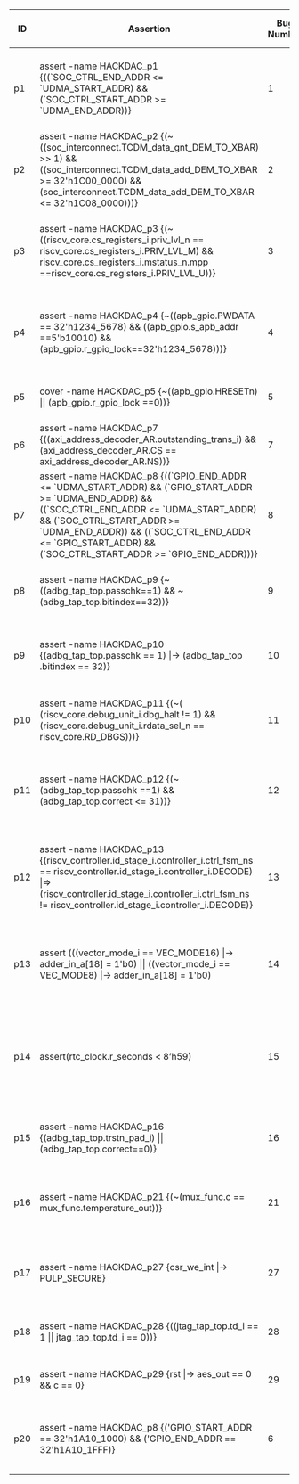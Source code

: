| ID | Assertion | Bug Number | Bug Description | CWE-ID | FPV Verification Results |
|----| ---- | ---- | ---- | ---- | ---- |
|p1|assert -name HACKDAC\_p1 {((\`SOC\_CTRL\_END\_ADDR <= \`UDMA\_START\_ADDR) && (\`SOC\_CTRL\_START\_ADDR >= \`UDMA\_END\_ADDR))}|1|Address range overlap between peripherals SPI Master and SoC.|CWE-1260 or CWE-1203|Violation found|
|p2|assert -name HACKDAC\_p2 {(\~((soc\_interconnect.TCDM\_data\_gnt\_DEM\_TO\_XBAR) >> 1) && ((soc\_interconnect.TCDM\_data\_add\_DEM\_TO\_XBAR >= 32'h1C00\_0000) && (soc\_interconnect.TCDM\_data\_add\_DEM\_TO\_XBAR <= 32'h1C08\_0000)))} |2|Addresses for L2 memory is out of the specified range.|CWE-1203|Violation found|
|p3|assert -name HACKDAC\_p3 {(\~((riscv\_core.cs\_registers\_i.priv\_lvl\_n == riscv\_core.cs\_registers\_i.PRIV\_LVL\_M) && riscv\_core.cs\_registers\_i.mstatus\_n.mpp ==riscv\_core.cs\_registers\_i.PRIV\_LVL\_U))}|3|Processor assigns privilege level of execution incorrectly from CSR.|CWE-1207|Violation found|
|p4|assert -name HACKDAC\_p4 {\~((apb\_gpio.PWDATA == 32'h1234\_5678) && ((apb\_gpio.s\_apb\_addr ==5'b10010) && (apb\_gpio.r\_gpio\_lock==32'h1234\_5678)))} |4|Register that controls GPIO lock can be written to with software.|CWE-1207|Violation found|
|p5|cover -name HACKDAC\_p5 {\~((apb\_gpio.HRESETn) \|\| (apb\_gpio.r\_gpio\_lock ==0))}|5|Reset clears the GPIO lock control register.|CWE-1206|Violation found|
|p6|assert -name HACKDAC\_p7 {((axi\_address\_decoder\_AR.outstanding\_trans\_i) && (axi\_address\_decoder\_AR.CS == axi\_address\_decoder\_AR.NS))}|7|AXI address decoder ignores errors.|CWE-20|Violation found|
|p7|assert -name HACKDAC\_p8 {((\`GPIO\_END\_ADDR <= \`UDMA\_START\_ADDR) && (\`GPIO\_START\_ADDR >= \`UDMA\_END\_ADDR) && ((\`SOC\_CTRL\_END\_ADDR <= \`UDMA\_START\_ADDR) && (\`SOC\_CTRL\_START\_ADDR >= \`UDMA\_END\_ADDR)) && ((\`SOC\_CTRL\_END\_ADDR <= \`GPIO\_START\_ADDR) && (\`SOC\_CTRL\_START\_ADDR >= \`GPIO\_END\_ADDR)))}|8|Address range overlap between GPIO, SPI, and SoC control peripherals.|CWE-1260 or CWE-1203|Violation found|
|p8|assert -name HACKDAC\_p9 {\~((adbg\_tap\_top.passchk==1) && \~(adbg\_tap\_top.bitindex==32))} |9|Incorrect password checking logic in debug unit.|CWE-1221|Violation found|
|p9|assert -name HACKDAC\_p10 {(adbg\_tap\_top.passchk == 1) \|-> (adbg\_tap\_top .bitindex == 32)}|10|Advanced debug unit only checks 31 of the 32 bits of the password.|CWE-1298|Violation found|
|p10|assert -name HACKDAC\_p11 {(\~( (riscv\_core.debug\_unit\_i.dbg\_halt != 1) && (riscv\_core.debug\_unit\_i.rdata\_sel\_n == riscv\_core.RD\_DBGS)))} |11|Able to access debug register when in halt mode.|CWE-1298|Violation found|
|p11|assert -name HACKDAC\_p12 {(\~(adbg\_tap\_top.passchk ==1) && (adbg\_tap\_top.correct <= 31))}|12|Password check for the debug unit does not reset after successful check.|1329|Violation found|
|p12|assert -name HACKDAC\_p13 {(riscv\_controller.id\_stage\_i.controller\_i.ctrl\_fsm\_ns == riscv\_controller.id\_stage\_i.controller\_i.DECODE) \|=> (riscv\_controller.id\_stage\_i.controller\_i.ctrl\_fsm\_ns != riscv\_controller.id\_stage\_i.controller\_i.DECODE)}|13|Faulty decoder state machine logic in RISC-V core results in a hang.|CWE-1245|Violation found|
|p13|assert (((vector\_mode\_i == VEC\_MODE16) \|-> adder\_in\_a[18] = 1'b0) \|\| ((vector\_mode\_i == VEC\_MODE8) \|-> adder\_in\_a[18] = 1'b0)|14|Incomplete case statement in ALU can cause unpredictable behavior.|CWE-1245|Violation found|
|p14|assert(rtc\_clock.r\_seconds < 8’h59)|15|Faulty logic in the RTC causing inaccurate time calculation for security-critical flows, e.g., DRM.|CWE-1247|Violation found|
|p15|assert -name HACKDAC\_p16 {(adbg\_tap\_top.trstn\_pad\_i) \|\| (adbg\_tap\_top.correct==0)}|16|Reset for the advanced debug unit not operational.|CWE-1419|Violation found|
|p16|assert -name HACKDAC\_p21 {(\~(mux\_func.c == mux\_func.temperature\_out))}|21|Temperature sensor is muxed with the cryptography modules.|1240|Violation found|
|p17|assert -name HACKDAC\_p27 {csr\_we\_int \|-> PULP\_SECURE}|27|Secure mode is not required to write to interrupt registers.|1220|Violation found|
|p18|assert -name HACKDAC\_p28 {((jtag\_tap\_top.td\_i == 1 \|\| jtag\_tap\_top.td\_i == 0))}|28|JTAG interface is not password protected.|1262|No violations found|
|p19|assert -name HACKDAC\_p29 {rst \|-> aes\_out == 0 && c == 0}|29|Output of MAC is not erased on reset.|325|Violation found|
|p20|assert -name HACKDAC_p8 {('GPIO_START_ADDR == 32'h1A10_1000) && ('GPIO_END_ADDR == 32'h1A10_1FFF)}|6|Incorrect address range for APB allows for Memory Aliasing.|1257|Violation found|